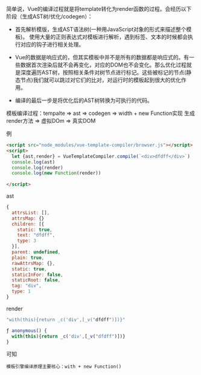 简单说，Vue的编译过程就是将template转化为render函数的过程。会经历以下阶段（生成AST树/优化/codegen）：
* 首先解析模版，生成AST语法树(一种用JavaScript对象的形式来描述整个模板)。 使用大量的正则表达式对模板进行解析，遇到标签、文本的时候都会执行对应的钩子进行相关处理。

* Vue的数据是响应式的，但其实模板中并不是所有的数据都是响应式的。有一些数据首次渲染后就不会再变化，对应的DOM也不会变化。那么优化过程就是深度遍历AST树，按照相关条件对树节点进行标记。这些被标记的节点(静态节点)我们就可以跳过对它们的比对，对运行时的模板起到很大的优化作用。

* 编译的最后一步是将优化后的AST树转换为可执行的代码。

模板编译过程：tempalte => ast => codegen => width + new Function实现 生成render方法 => 虚拟DOm => 真实DOM

例
```html
<script src="node_modules/vue-template-compiler/browser.js"></script>
<script>
  let {ast,render} = VueTemplateCompiler.compile(`<div>dfdff</div>`)
  console.log(ast)
  console.log(render)
  console.log(new Function(render))
  
</script>
```

ast
```js
{
  attrsList: [],
  attrsMap: {}
  children: [{
    static: true,
    text: "dfdff",
    type: 3
  }],
  parent: undefined,
  plain: true,
  rawAttrsMap: {},
  static: true,
  staticInFor: false,
  staticRoot: false,
  tag: "div",
  type: 1
}
```

render
```js
"with(this){return _c('div',[_v("dfdff")])}"

ƒ anonymous() {
  with(this){return _c('div',[_v("dfdff")])}
}
```
可知

`模板引擎编译原理主要核心：with + new Function()`